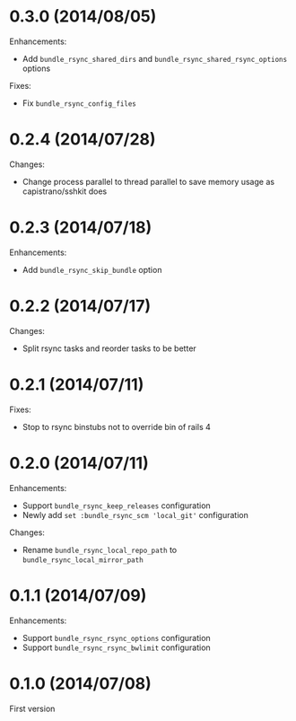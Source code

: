 # 0.3.0 (2014/08/05)

Enhancements:

* Add `bundle_rsync_shared_dirs` and `bundle_rsync_shared_rsync_options` options

Fixes:

* Fix `bundle_rsync_config_files`

# 0.2.4 (2014/07/28)

Changes:

* Change process parallel to thread parallel to save memory usage as capistrano/sshkit does

# 0.2.3 (2014/07/18)

Enhancements:

* Add `bundle_rsync_skip_bundle` option

# 0.2.2 (2014/07/17)

Changes:

* Split rsync tasks and reorder tasks to be better

# 0.2.1 (2014/07/11)

Fixes:

* Stop to rsync binstubs not to override bin of rails 4

# 0.2.0 (2014/07/11)

Enhancements:

* Support `bundle_rsync_keep_releases` configuration
* Newly add `set :bundle_rsync_scm 'local_git'` configuration

Changes:

* Rename `bundle_rsync_local_repo_path` to `bundle_rsync_local_mirror_path`

# 0.1.1 (2014/07/09)

Enhancements:

* Support `bundle_rsync_rsync_options` configuration
* Support `bundle_rsync_rsync_bwlimit` configuration

# 0.1.0 (2014/07/08)

First version

